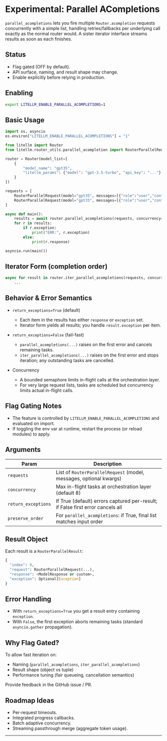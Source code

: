 # Experimental: Parallel ACompletions

`parallel_acompletions` lets you fire multiple `Router.acompletion` requests concurrently with a simple list, handling retries/fallbacks per underlying call exactly as the normal router would. A sister iterator interface streams results as soon as each finishes.

## Status

- Flag gated (OFF by default).
- API surface, naming, and result shape may change.
- Enable explicitly before relying in production.

## Enabling

```bash
export LITELLM_ENABLE_PARALLEL_ACOMPLETIONS=1
```

## Basic Usage

```python
import os, asyncio
os.environ["LITELLM_ENABLE_PARALLEL_ACOMPLETIONS"] = "1"

from litellm import Router
from litellm.router_utils.parallel_acompletion import RouterParallelRequest

router = Router(model_list=[
    {
        "model_name": "gpt35",
        "litellm_params": {"model": "gpt-3.5-turbo", "api_key": "..."}
    }
])

requests = [
    RouterParallelRequest(model="gpt35", messages=[{"role":"user","content":"Hello"}]),
    RouterParallelRequest(model="gpt35", messages=[{"role":"user","content":"Tell me a joke"}]),
]

async def main():
    results = await router.parallel_acompletions(requests, concurrency=4, preserve_order=True)
    for r in results:
        if r.exception:
            print("ERR:", r.exception)
        else:
            print(r.response)

asyncio.run(main())
```

## Iterator Form (completion order)

```python
async for result in router.iter_parallel_acompletions(requests, concurrency=4):
    ...
```

## Behavior & Error Semantics

- `return_exceptions=True` (default)
  - Each item in the results has either `response` or `exception` set.
  - Iterator form yields all results; you handle `result.exception` per item.

- `return_exceptions=False` (fail-fast)
  - `parallel_acompletions(...)` raises on the first error and cancels remaining tasks.
  - `iter_parallel_acompletions(...)` raises on the first error and stops iteration; any outstanding tasks are cancelled.

- Concurrency
  - A bounded semaphore limits in-flight calls at the orchestration layer.
  - For very large request lists, tasks are scheduled but concurrency limits actual in-flight calls.

## Flag Gating Notes

- The feature is controlled by `LITELLM_ENABLE_PARALLEL_ACOMPLETIONS` and evaluated on import.
- If toggling the env var at runtime, restart the process (or reload modules) to apply.

## Arguments

| Param | Description |
|-------|-------------|
| `requests` | List of `RouterParallelRequest` (model, messages, optional kwargs) |
| `concurrency` | Max in-flight tasks at orchestration layer (default 8) |
| `return_exceptions` | If True (default) errors captured per-result; if False first error cancels all |
| `preserve_order` | For `parallel_acompletions`: if True, final list matches input order |

## Result Object

Each result is a `RouterParallelResult`:
```python
{
  "index": 0,
  "request": RouterParallelRequest(...),
  "response": <ModelResponse or custom>,
  "exception": Optional[Exception]
}
```

## Error Handling

- With `return_exceptions=True` you get a result entry containing `exception`.
- With `False`, the first exception aborts remaining tasks (standard `asyncio.gather` propagation).

## Why Flag Gated?

To allow fast iteration on:
- Naming (`parallel_acompletions`, `iter_parallel_acompletions`)
- Result shape (object vs tuple)
- Performance tuning (fair queueing, cancellation semantics)

Provide feedback in the GitHub issue / PR.

## Roadmap Ideas

- Per-request timeouts.
- Integrated progress callbacks.
- Batch adaptive concurrency.
- Streaming passthrough merge (aggregate token usage).

---
